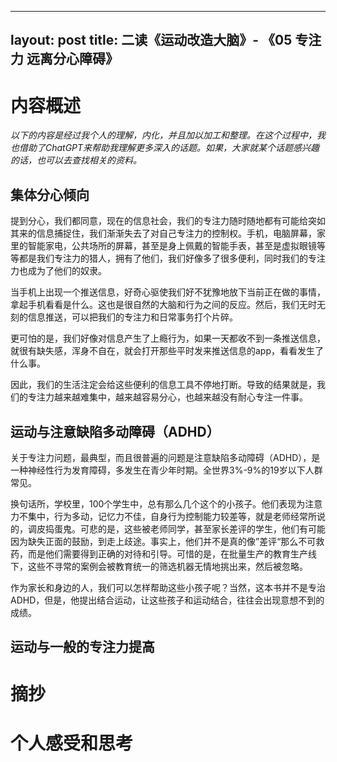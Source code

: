 

---
layout: post
title:  二读《运动改造大脑》- 《05 专注力 远离分心障碍》
---

# 内容概述

*以下的内容是经过我个人的理解，内化，并且加以加工和整理。在这个过程中，我也借助了ChatGPT来帮助我理解更多深入的话题。如果，大家就某个话题感兴趣的话，也可以去查找相关的资料。*

## 集体分心倾向

提到分心，我们都同意，现在的信息社会，我们的专注力随时随地都有可能给突如其来的信息捕捉住，我们渐渐失去了对自己专注力的控制权。手机，电脑屏幕，家里的智能家电，公共场所的屏幕，甚至是身上佩戴的智能手表，甚至是虚拟眼镜等等都是我们专注力的猎人，拥有了他们，我们好像多了很多便利，同时我们的专注力也成为了他们的奴隶。

当手机上出现一个推送信息，好奇心驱使我们好不犹豫地放下当前正在做的事情，拿起手机看看是什么。这也是很自然的大脑和行为之间的反应。然后，我们无时无刻的信息推送，可以把我们的专注力和日常事务打个片碎。 

更可怕的是，我们好像对信息产生了上瘾行为，如果一天都收不到一条推送信息，就很有缺失感，浑身不自在，就会打开那些平时发来推送信息的app，看看发生了什么事。

因此，我们的生活注定会给这些便利的信息工具不停地打断。导致的结果就是，我们的专注力越来越难集中，越来越容易分心，也越来越没有耐心专注一件事。

## 运动与注意缺陷多动障碍（ADHD）

关于专注力问题，最典型，而且很普遍的问题是注意缺陷多动障碍（ADHD），是一种神经性行为发育障碍，多发生在青少年时期。全世界3%-9%的19岁以下人群常见。



换句话所，学校里，100个学生中，总有那么几个这个的小孩子。他们表现为注意力不集中，行为多动，记忆力不佳，自身行为控制能力较差等，就是老师经常所说的，调皮捣蛋鬼。可悲的是，这些被老师同学，甚至家长差评的学生，他们有可能因为缺失正面的鼓励，到走上歧途。事实上，他们并不是真的像”差评“那么不可救药，而是他们需要得到正确的对待和引导。可惜的是，在批量生产的教育生产线下，这些不寻常的案例会被教育统一的筛选机器无情地挑出来，然后被忽略。

作为家长和身边的人，我们可以怎样帮助这些小孩子呢？当然，这本书并不是专治ADHD，但是，他提出结合运动，让这些孩子和运动结合，往往会出现意想不到的成绩。

##  运动与一般的专注力提高


# 摘抄



# 个人感受和思考


<!--stackedit_data:
eyJoaXN0b3J5IjpbLTI4NTk0NTI2NywyMDMwNDk3MDI5LC0xNz
M2MTE5OTI2LDE2NzU1MTgyNjUsMTk4ODk0NzMyOCw2NDAzNzgy
MzEsLTMyNDczNjAwMCwyNDA4MDYwMzVdfQ==
-->